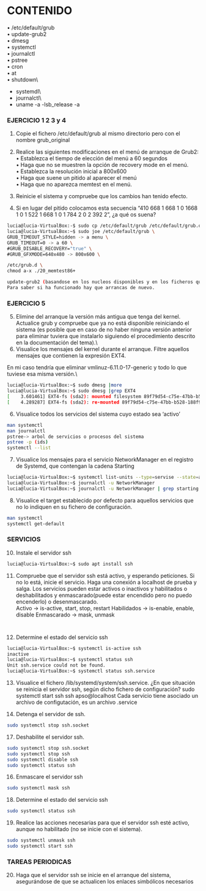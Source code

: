 # CONTENIDO
• /etc/default/grub\
• update-grub2\
• dmesg\
• systemctl\
• journalctl\
• pstree\
• cron\
• at\
• shutdown\
- systemdl\
- journalctl\
- uname -a
-lsb_release -a

### EJERCICIO 1 2  3 y 4
1. Copie el fichero /etc/default/grub al mismo directorio pero con
el nombre grub_original

2. Realice las siguientes modificaciones en el menú de arranque de
Grub2:
• Establezca el tiempo de elección del menú a 60 segundos\
• Haga que no se muestren la opción de recovery mode en el menú.\
• Establezca la resolución inicial a 800x600\
• Haga que suene un pitido al aparecer el menú\
• Haga que no aparezca memtest en el menú.

3. Reinicie el sistema y compruebe que los cambios han tenido efecto.
4. Si en lugar del pitido colocamos esta secuencia “410 668 1 668 1 0 1668 1 0 1 522 1 668 1 0 1 784 2 0 2 392 2”, ¿a qué os suena?
```bash
lucia@lucia-VirtualBox:-$ sudo cp /etc/default/grub /etc/default/grub.original \
lucia@lucia-VirtualBox:~$ sudo joe /etc/default/grub \
GRUB_TIMEOUT_STYLE=hidden -> a menu \
GRUB_TIMEOUT=0 -> a 60 \
#GRUB_DISABLE_RECOVERY="true" \
#GRUB_GFXMODE=640x480 -> 800x600 \

/etc/grub.d \
chmod a-x ./20_memtest86+ 

update-grub2 (basandose en los nucleos disponibles y en los ficheros que tengas)\
Para saber si ha funcionado hay que arrancas de nuevo.
```
### EJERCICIO 5
5. Elimine del arranque la versión más antigua que tenga del kernel. Actualice grub y compruebe que ya no está disponible reiniciando el sistema (es posible que en caso de no haber ninguna versión anterior para eliminar tuviera que instalarlo siguiendo el procedimiento descrito en la documentación del tema).\
5. Visualice los mensajes del kernel durante el arranque. Filtre aquellos mensajes que contienen la expresión EXT4.

En mi caso tendría que eliminar vmlinuz-6.11.0-17-generic y todo lo que tuviese esa misma versión.\
```bash
lucia@lucia-VirtualBox:~$ sudo dmesg |more  
lucia@lucia-VirtualBox:~$ sudo dmesg |grep EXT4
[    3.601461] EXT4-fs (sda2): mounted filesystem 89f79d54-c75e-47bb-b528-188f9b2e2ddd ro with ordered data mode. Quota mode: none.
[    4.289287] EXT4-fs (sda2): re-mounted 89f79d54-c75e-47bb-b528-188f9b2e2ddd r/w. Quota mode: none.
```
6. Visualice todos los servicios del sistema cuyo estado sea ‘activo’
```bash
man systemctl
man journalctl
pstree-> arbol de servicios o procesos del sistema
pstree -p (ids)
systemctl --list

```
7. Visualice los mensajes para el servicio NetworkManager en el
registro de Systemd, que contengan la cadena Starting
```bash
lucia@lucia-VirtualBox:~$ systemctl list-units --type=servise --state=active
lucia@lucia-VirtualBox:~$ journalctl -u NetworkManager
lucia@lucia-VirtualBox:~$ journalctl -u NetworkManager | grep starting
```

8. Visualice el target establecido por defecto para aquellos servicios
que no lo indiquen en su fichero de configuración.
```bash
man systemctl
systemctl get-default


```

### SERVICIOS
10. Instale el servidor ssh
```bash
lucia@lucia-VirtualBox:~$ sudo apt install ssh
```
11. Compruebe que el servidor ssh está activo, y esperando peticiones. Si no lo está, inicie el servicio. Haga una conexión a localhost de prueba y salga.
 Los servicios pueden estar activos o inactivos y habilitados o deshabilitados y enmascarado(puede estar encendido pero no puedo encenderlo) o desenmascarado.\
Activo -> is-active, start, stop, restart
Habilidados -> is-enable, enable, disable
Enmascarado -> mask, unmask
```bash



```

12. Determine el estado del servicio ssh 
```bash
lucia@lucia-VirtualBox:~$ systemctl is-active ssh
inactive
lucia@lucia-VirtualBox:~$ systemctl status ssh
Unit ssh.service could not be found.
lucia@lucia-VirtualBox:~$ systemctl status ssh.service
```
13. Visualice el fichero /lib/systemd/system/ssh.service. ¿En que situación se reinicia el servidor ssh, según dicho fichero de configuración?
 sudo systemctl start ssh
 ssh apso@localhost
Cada servicio tiene asociado un archivo de configutación, es un archivo .service

15. Detenga el servidor de ssh.
```bash
sudo systemctl stop ssh.socket
```

17. Deshabilite el servidor ssh.
```bash
sudo systemctl stop ssh.socket
sudo systemctl stop ssh
sudo systemctl disable ssh
sudo systemctl status ssh
```

16. Enmascare el servidor ssh
```bash
sudo systemctl mask ssh
```
18. Determine el estado del servicio ssh
```bash
sudo systemctl status ssh
```

19. Realice las acciones necesarias para que el servidor ssh esté activo, aunque no habilitado (no se inicie con el sistema).
```bash
sudo systemctl unmask ssh
sudo systemctl start ssh
```

### TAREAS PERIODICAS
20. Haga que el servidor ssh se inicie en el arranque del sistema, asegurándose de que se actualicen los enlaces simbólicos necesarios




